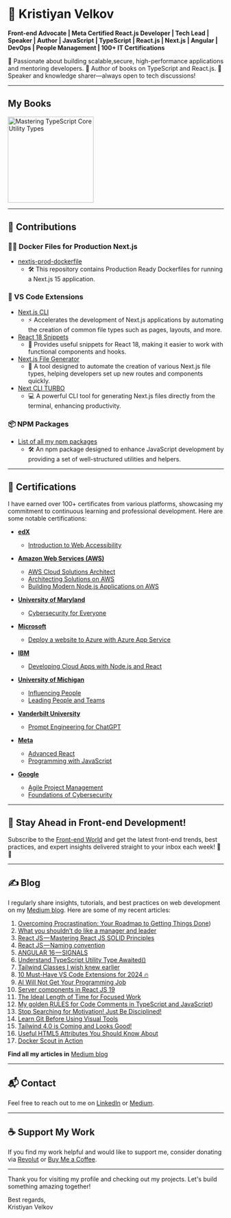 # 👋 Kristiyan Velkov
**Front-end Advocate | Meta Certified React.js Developer | Tech Lead | Speaker | Author | JavaScript | TypeScript | React.js | Next.js | Angular | DevOps | People Management | 100+ IT Certifications**

🚀 Passionate about building scalable,secure, high-performance applications and mentoring developers.
📖 Author of books on TypeScript and React.js.
🎤 Speaker and knowledge sharer—always open to tech discussions!

---

## My Books

<a href="https://leanpub.com/masteringtypescriptcoreutilitytypes">
  <img src="https://d2sofvawe08yqg.cloudfront.net/masteringtypescriptcoreutilitytypes/s_hero2x?1733166849" alt="Mastering TypeScript Core Utility Types" title="Go to Book" width="200">
</a>

--- 

## 🚀 Contributions

### 🕵️‍♂️ Docker Files for Production Next.js

- [nextjs-prod-dockerfile](https://github.com/kristiyan-velkov/nextjs-prod-dockerfile)
  - 🛠️ This repository contains Production Ready Dockerfiles for running a Next.js 15 application. 

### 🔌 VS Code Extensions

- [Next.js CLI](https://marketplace.visualstudio.com/items?itemName=KristiyanVelkov.nextjs-cli)
  - ⚡ Accelerates the development of Next.js applications by automating the creation of common file types such as pages, layouts, and more.
- [React 18 Snippets](https://marketplace.visualstudio.com/items?itemName=KristiyanVelkov.react-18-snippets)
  - 📝 Provides useful snippets for React 18, making it easier to work with functional components and hooks.
- [Next.js File Generator](https://marketplace.visualstudio.com/items?itemName=KristiyanVelkov.nextjs-file-gelenator)
  - 📁 A tool designed to automate the creation of various Next.js file types, helping developers set up new routes and components quickly.
- [Next CLI TURBO](https://marketplace.visualstudio.com/items?itemName=KristiyanVelkov.next-cli-turbo)
  - 💻 A powerful CLI tool for generating Next.js files directly from the terminal, enhancing productivity.

### 📦 NPM Packages

- [List of all my npm packages](https://www.npmjs.com/~more_well)
  - 🛠️ An npm package designed to enhance JavaScript development by providing a set of well-structured utilities and helpers.


---

## 📜 Certifications

I have earned over 100+ certificates from various platforms, showcasing my commitment to continuous learning and professional development. Here are some notable certifications:


- **[edX](https://www.edx.org/)**
  - [Introduction to Web Accessibility](https://courses.edx.org/certificates/47b731dabb4f464db2d01740eaf8357f)

- **[Amazon Web Services (AWS)](https://www.aws.training/)**
  - [AWS Cloud Solutions Architect](https://www.coursera.org/account/accomplishments/professional-cert/44TP3RUYAZGW)
  - [Architecting Solutions on AWS](https://www.coursera.org/account/accomplishments/verify/YK37U9LC9ZAJ)
  - [Building Modern Node.js Applications on AWS](https://www.coursera.org/account/accomplishments/verify/QYXXZFSPSVWY)

- **[University of Maryland](https://www.umd.edu/)**
  - [Cybersecurity for Everyone](https://www.coursera.org/account/accomplishments/verify/FJ97HMPVJZQV)

- **[Microsoft](https://www.microsoft.com/en-us/learning/default.aspx)**
  - [Deploy a website to Azure with Azure App Service](https://www.coursera.org/account/accomplishments/verify/DGECWWTN6DVU)

- **[IBM](https://www.ibm.com/training/)**
  - [Developing Cloud Apps with Node.js and React](https://www.coursera.org/account/accomplishments/verify/KU2Y5ES3LD2W)

- **[University of Michigan](https://www.umich.edu/)**
  - [Influencing People](https://www.coursera.org/account/accomplishments/verify/YVRG2FERWNB8) 
  - [Leading People and Teams](https://www.coursera.org/account/accomplishments/professional-cert/JMVY822HJQ3T)

- **[Vanderbilt University](https://www.vanderbilt.edu/)**
  - [Prompt Engineering for ChatGPT](https://www.coursera.org/account/accomplishments/verify/5NUWMPNYQ2RA)

- **[Meta](https://www.coursera.org/meta)**
  - [Advanced React](https://www.coursera.org/account/accomplishments/verify/YNAY9PSDEAYJ)
  - [Programming with JavaScript](https://www.coursera.org/account/accomplishments/verify/RS2FGZQMXQ2H)

- **[Google](https://www.coursera.org/google)**
  - [Agile Project Management](https://www.coursera.org/account/accomplishments/verify/NGCWEQ5CX2WU)
  - [Foundations of Cybersecurity](https://www.coursera.org/account/accomplishments/verify/PU744GEW43TV)
 
---

## 🚀 Stay Ahead in Front-end Development!
Subscribe to the [Front-end World](https://kristiyanvelkov.substack.com/subscribe) and get the latest front-end trends, best practices, and expert insights delivered straight to your inbox each week! 📩🔥

---

## ✍️ Blog

I regularly share insights, tutorials, and best practices on web development on my [Medium blog](https://medium.com/@kristiyanvelkov). Here are some of my recent articles:

1. [Overcoming Procrastination: Your Roadmap to Getting Things Done](https://blog.stackademic.com/overcoming-procrastination-your-roadmap-to-getting-things-done-533b4682b0ea))
2. [What you shouldn’t do like a manager and leader](https://medium.com/venturehq/what-you-shouldnt-do-like-a-manager-and-leader-3b2aede3c9d8)
3. [React JS — Mastering React JS SOLID Principles](https://blog.stackademic.com/react-js-mastering-react-js-solid-principles-dfb48d03e565)
4. [React JS — Naming convention](https://blog.stackademic.com/react-js-naming-convention-fe83acfbafb3)
5. [ANGULAR 16 — SIGNALS](https://blog.stackademic.com/angular-16-signals-99abd8c5cadd)
6. [Understand TypeScript Utility Type Awaited()](https://medium.com/@kristiyanvelkov/understand-typescript-utility-type-awaited-59201bc469f4)
7. [Tailwind Classes I wish knew earlier](https://medium.com/@kristiyanvelkov/tailwind-classes-i-wish-knew-earlier-31e2c86effe8)
8. [10 Must-Have VS Code Extensions for 2024 🔥](https://medium.com/@kristiyanvelkov/10-must-have-vs-code-extensions-for-2024-99a47e1ac9c1)
9. [AI Will Not Get Your Programming Job](https://ai.plainenglish.io/ai-will-not-get-your-programming-job-a0fa43e19b0d)
10. [Server components in React JS 19](https://medium.com/@kristiyanvelkov/server-components-in-react-js-19-7a78e296a49a)
11. [The Ideal Length of Time for Focused Work](https://medium.com/@kristiyanvelkov/the-ideal-length-of-time-for-focused-work-44049abb01ed)
12. [My golden RULES for Code Comments in TypeScript and JavaScript](https://blog.stackademic.com/my-golden-rules-for-code-comments-in-typescript-and-javascript-84e95f1eb1d7)) 
13. [Stop Searching for Motivation! Just Be Disciplined!](https://blog.venturemagazine.net/stop-searching-for-motivation-just-be-disciplined-2b3720694627)
14. [Learn Git Before Using Visual Tools](https://blog.stackademic.com/learn-git-before-using-visual-tools-9191dcebd1c4)
15. [Tailwind 4.0 is Coming and Looks Good!](https://blog.stackademic.com/tailwind-4-0-is-coming-and-looks-good-e4bb8d976f3c)
16. [Useful HTML5 Attributes You Should Know About](https://blog.stackademic.com/useful-html5-attributes-you-should-know-about-e6e3ef86895a)
17. [Docker Scout in Action](https://medium.com/gitconnected/docker-scout-in-action-63e7c812532a)

**Find all my articles in** [Medium blog](https://medium.com/@kristiyanvelkov)

---


## 📬 Contact

Feel free to reach out to me on [LinkedIn](https://www.linkedin.com/in/kristiyan-velkov-763130b3/) or [Medium](https://medium.com/@kristiyanvelkov).

---

## ☕ Support My Work

If you find my work helpful and would like to support me, consider donating via [Revolut](https://revolut.me/kristiyanvelkov) or [Buy Me a Coffee](https://www.buymeacoffee.com/kristiyanvelkov).

---

Thank you for visiting my profile and checking out my projects. Let's build something amazing together!

Best regards,  
Kristiyan Velkov
